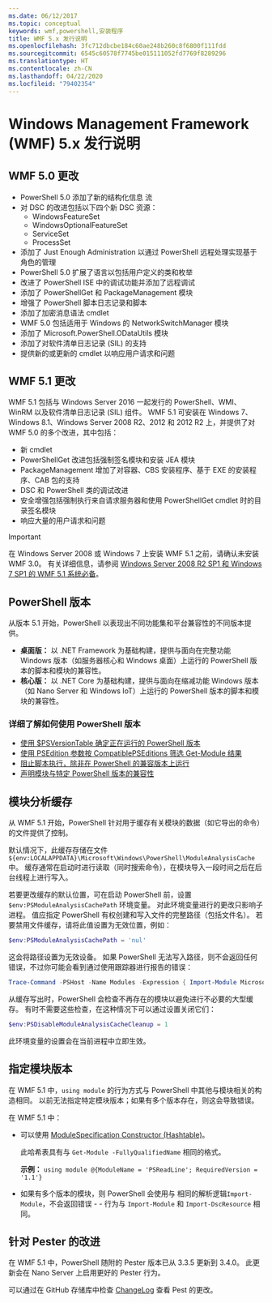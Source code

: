 ```yaml
---
ms.date: 06/12/2017
ms.topic: conceptual
keywords: wmf,powershell,安装程序
title: WMF 5.x 发行说明
ms.openlocfilehash: 3fc712dbcbe184c60ae248b260c8f6800f111fdd
ms.sourcegitcommit: 6545c60578f7745be015111052fd7769f8289296
ms.translationtype: HT
ms.contentlocale: zh-CN
ms.lasthandoff: 04/22/2020
ms.locfileid: "79402354"
---
```

# <a name="windows-management-framework-wmf-5x-release-notes"></a>Windows Management Framework (WMF) 5.x 发行说明

## <a name="wmf-50-changes"></a>WMF 5.0 更改

- PowerShell 5.0 添加了新的结构化信息  流
- 对 DSC 的改进包括以下四个新 DSC 资源：
  - WindowsFeatureSet
  - WindowsOptionalFeatureSet
  - ServiceSet
  - ProcessSet
- 添加了 Just Enough Administration 以通过 PowerShell 远程处理实现基于角色的管理
- PowerShell 5.0 扩展了语言以包括用户定义的类和枚举
- 改进了 PowerShell ISE 中的调试功能并添加了远程调试
- 添加了 PowerShellGet 和 PackageManagement 模块
- 增强了 PowerShell 脚本日志记录和脚本
- 添加了加密消息语法 cmdlet
- WMF 5.0 包括适用于 Windows 的 NetworkSwitchManager 模块
- 添加了 Microsoft.PowerShell.ODataUtils 模块
- 添加了对软件清单日志记录 (SIL) 的支持
- 提供新的或更新的 cmdlet 以响应用户请求和问题

## <a name="wmf-51-changes"></a>WMF 5.1 更改

WMF 5.1 包括与 Windows Server 2016 一起发行的 PowerShell、WMI、WinRM 以及软件清单日志记录 (SIL) 组件。 WMF 5.1 可安装在 Windows 7、Windows 8.1、Windows Server 2008 R2、2012 和 2012 R2 上，并提供了对 WMF 5.0 的多个改进，其中包括：

- 新 cmdlet
- PowerShellGet 改进包括强制签名模块和安装 JEA 模块
- PackageManagement 增加了对容器、CBS 安装程序、基于 EXE 的安装程序、CAB 包的支持
- DSC 和 PowerShell 类的调试改进
- 安全增强包括强制执行来自请求服务器和使用 PowerShellGet cmdlet 时的目录签名模块
- 响应大量的用户请求和问题

> [!IMPORTANT]
> 在 Windows Server 2008 或 Windows 7 上安装 WMF 5.1 之前，请确认未安装 WMF 3.0。 有关详细信息，请参阅 [Windows Server 2008 R2 SP1 和 Windows 7 SP1 的 WMF 5.1 系统必备](../setup/install-configure.md#wmf-51-prerequisites-for-windows-server-2008-r2-sp1-and-windows-7-sp1)。

## <a name="powershell-editions"></a>PowerShell 版本

从版本 5.1 开始，PowerShell 以表现出不同功能集和平台兼容性的不同版本提供。

- **桌面版：** 以 .NET Framework 为基础构建，提供与面向在完整功能 Windows 版本（如服务器核心和 Windows 桌面）上运行的 PowerShell 版本的脚本和模块的兼容性。
- **核心版：** 以 .NET Core 为基础构建，提供与面向在缩减功能 Windows 版本（如 Nano Server 和 Windows IoT）上运行的 PowerShell 版本的脚本和模块的兼容性。

### <a name="learn-more-about-using-powershell-editions"></a>详细了解如何使用 PowerShell 版本

- [使用 $PSVersionTable 确定正在运行的 PowerShell 版本](/powershell/module/microsoft.powershell.core/about/about_automatic_variables)
- [使用 PSEdition 参数按 CompatiblePSEditions 筛选 Get-Module 结果](/powershell/module/microsoft.powershell.core/get-module)
- [阻止脚本执行，除非在 PowerShell 的兼容版本上运行](/powershell/scripting/gallery/concepts/script-psedition-support)
- [声明模块与特定 PowerShell 版本的兼容性](/powershell/scripting/gallery/concepts/module-psedition-support)

## <a name="module-analysis-cache"></a>模块分析缓存

从 WMF 5.1 开始，PowerShell 针对用于缓存有关模块的数据（如它导出的命令）的文件提供了控制。

默认情况下，此缓存存储在文件 `${env:LOCALAPPDATA}\Microsoft\Windows\PowerShell\ModuleAnalysisCache` 中。 缓存通常在启动时进行读取（同时搜索命令），在模块导入一段时间之后在后台线程上进行写入。

若要更改缓存的默认位置，可在启动 PowerShell 前，设置 `$env:PSModuleAnalysisCachePath` 环境变量。 对此环境变量进行的更改只影响子进程。 值应指定 PowerShell 有权创建和写入文件的完整路径（包括文件名）。 若要禁用文件缓存，请将此值设置为无效位置，例如：

```powershell
$env:PSModuleAnalysisCachePath = 'nul'
```

这会将路径设置为无效设备。 如果 PowerShell 无法写入路径，则不会返回任何错误，不过你可能会看到通过使用跟踪器进行报告的错误：

```powershell
Trace-Command -PSHost -Name Modules -Expression { Import-Module Microsoft.PowerShell.Management -Force }
```

从缓存写出时，PowerShell 会检查不再存在的模块以避免进行不必要的大型缓存。 有时不需要这些检查，在这种情况下可以通过设置关闭它们：

```powershell
$env:PSDisableModuleAnalysisCacheCleanup = 1
```

此环境变量的设置会在当前进程中立即生效。

## <a name="specifying-module-version"></a>指定模块版本

在 WMF 5.1 中，`using module` 的行为方式与 PowerShell 中其他与模块相关的构造相同。
以前无法指定特定模块版本；如果有多个版本存在，则这会导致错误。

在 WMF 5.1 中：

- 可以使用 [ModuleSpecification Constructor (Hashtable)](/dotnet/api/microsoft.powershell.commands.modulespecification.-ctor?view=powershellsdk-1.1.0#Microsoft_PowerShell_Commands_ModuleSpecification__ctor_System_Collections_Hashtable_)。

  此哈希表具有与 `Get-Module -FullyQualifiedName` 相同的格式。

  **示例：** `using module @{ModuleName = 'PSReadLine'; RequiredVersion = '1.1'}`

- 如果有多个版本的模块，则 PowerShell 会使用与  相同的解析逻辑`Import-Module`，不会返回错误 - - 行为与 `Import-Module` 和 `Import-DscResource` 相同。

## <a name="improvements-to-pester"></a>针对 Pester 的改进

在 WMF 5.1 中，PowerShell 随附的 Pester 版本已从 3.3.5 更新到 3.4.0。
此更新会在 Nano Server 上启用更好的 Pester 行为。

可以通过在 GitHub 存储库中检查 [ChangeLog](https://github.com/pester/Pester/blob/master/CHANGELOG.md) 查看 Pest 的更改。
